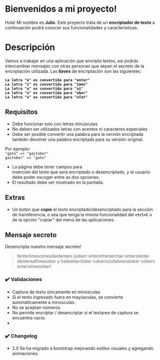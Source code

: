 # Bienvenidos a mi proyecto!

Hola! Mi nombre es **Julio**. Este proyecto trata de un **encriptador de texto** a continuación podrá conocer sus funcionalidades y características.


# Descripción

Vamos a trabajar en una aplicación que encripta textos, así podrás intercambiar mensajes con otras personas que sepan el secreto de la encriptación utilizada. Las **llaves** de encriptación son las siguientes:

**`La letra "e" es convertida para "enter"`  
`La letra "i" es convertida para "imes"`  
`La letra "a" es convertida para "ai"`  
`La letra "o" es convertida para "ober"`  
`La letra "u" es convertida para "ufat"`**

## Requisitos

- Debe funcionar solo con letras minúsculas  
- No deben ser utilizados letras con acentos ni caracteres especiales  
- Debe ser posible convertir una palabra para la versión encriptada también devolver una palabra encriptada para su versión original.

Por ejemplo:  
`"gato" => "gaitober"`  
`gaitober" => "gato"`

-   La página debe tener campos para  
    inserción del texto que será encriptado o desencriptado, y el usuario debe poder escoger entre as dos opciones.
-   El resultado debe ser mostrado en la pantalla.

## Extras

- Un botón que **copie** el texto encriptado/desencriptado para la sección de transferencia, o sea que tenga la misma funcionalidad del **`ctrl+C`** o de la opción "copiar" del menú de las aplicaciones.

## Mensaje secreto

Desencripta nuestro mensaje secreto!

> fenterlimescimesdaidenters poberr enternfrenterntair enterstenter
> dentersaifimesober y haibenterrlober cobernclufatimesdober cobern
> enterximestober!

### ✔️  Validaciones

-   Captura de texto únicamente en minúsculas
-   Si el texto ingresado fuera en mayúsculas, se convierte automáticamente a minúsculas.
-   No se aceptan números
-   No permite encriptar / desencriptar si el textarea de captura se encuentra vacío.
-   
### ✔️  Changelog

-   2.0 Se ha migrado a bootstrap mejorando estilos visuales y agregando animaciones.
